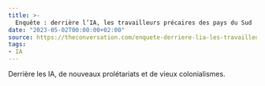 ```yaml
---
title: >-
  Enquête : derrière l’IA, les travailleurs précaires des pays du Sud
date: "2023-05-02T00:00:00+02:00"
source: https://theconversation.com/enquete-derriere-lia-les-travailleurs-precaires-des-pays-du-sud-201503
tags:
- IA
---
```


Derrière les IA, de nouveaux prolétariats et de vieux colonialismes.